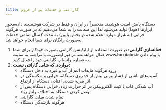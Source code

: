 ```yaml
---
title: گارانتی و خدمات پس از فروش
---
```

<p>
دستگاه پایش امنیت هوشمند منحصراً در ایران و فقط در شرکت هوشمند‌ی داده‌محور ابزارها (هودا) تولید می‌شود لذا این ضمانت را به شما می‌دهیم که در صورت هرگونه خرابی (به غیراز موارد اعلام شده در بخش پایین) به مدت ۲ سال تمامی خدمات به‌صورت رایگان برای شما انجام خواهد شد.
</p>
<ol class="px-4 text-justify">
<li class="mb-4"><strong>فعالسازی گارانتی: </strong>در صورت استفاده از اپلیکیشن گارانتی بصورت خودکار برای شما فعال خواهد شد در غیر اینصورت با مراجعه به سایت www.hoodaiot.ir یا پیام دادن به شماره واتساپ گارانتی خود را فعال کنید.
</li>
<li class="mb-4"><strong>مواردی که شامل گارانتی نیست:</strong>
    <ul class="px-8 mt-4">
        <li class="mb-2">ورود هرگونه مایعات اعم از آب و غیره به داخل دستگاه</li>
        <li class="mb-2">آسیب‌های ناشی از فشار وزنی بیش از حد روی دستگاه، خرابی و شکستگی در اثر ضربه شدید، افتادن دستگاه از ارتفاع</li>
        <li class="mb-2">آب شدگی قاب یا کیت الکترونیکی در اثر حرارت زیاد، خرابی دستگاه پس از وصل کردن دستگاه به اختلاف ولتاژ زیاد</li>
        <li class="mb-2">تمام شدن مهلت گارانتی</li>
        <li class="mb-2">هرگونه بازشدگی دستگاه</li>
    </ul>
</li>
 
</ol>
